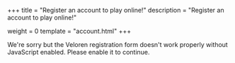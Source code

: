 +++
title = "Register an account to play online!"
description = "Register an account to play online!"

weight = 0
template = "account.html"
+++

<div class="account">
    <div class="center">
        <noscript>
            <div class="alertbox error no-js">
                <span class="alerttext">
                    We're sorry but the Veloren registration form doesn't work properly without JavaScript enabled.
                    Please enable it to continue.
                </span>
            </div>
            <style type="text/css">
                .login { display: none }
            </style>
        </noscript>
        <form class="login">
            <div class="container">
                <div id="AlertBox" class="alertbox hidden">
                    <span class="closebtn" onclick="window.close_alert();">&times;</span>
                    <span class="alerttext" id="alerttext">.</span>
                </div>
                <div class="header">Enter account details</div>
                <input id="username" type="text" name="username" placeholder="Username">
                <input id="password" type="password" name="password" placeholder="Password">
                <input id="password_repeat" type="password" placeholder="Repeat Password">
                <span class=""><b>NOTE:</b> We <b><i>cannot</i></b> reset your account if you forgot your password.
                Make sure it's <b><i><a href="https://www.xkcd.com/936/" target="_blank">secure</a> and write it down</i></b>.</span>
                <button type='button' onclick="window.post_to_backend();">I acknowledge and want to register</button>
            </div>
        </form>
    </form>
</div>
